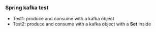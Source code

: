 ### Spring kafka test
- Test1: produce and consume with a kafka object
- Test2: produce and consume with a kafka object with a **Set** inside